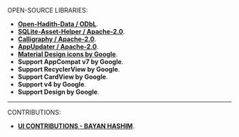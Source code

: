OPEN-SOURCE LIBRARIES:

- [**Open-Hadith-Data / ODbL**](https://github.com/mhashim6/Open-Hadith-Data/blob/master/LICENSE).
- [**SQLite-Asset-Helper / Apache-2.0**](https://github.com/jgilfelt/android-sqlite-asset-helper/blob/master/LICENSE).
- [**Calligraphy / Apache-2.0**](https://github.com/chrisjenx/Calligraphy/blob/master/LICENSE).
- [**AppUpdater / Apache-2.0**](https://github.com/javiersantos/AppUpdater/blob/master/LICENSE).
- [**Material Design icons by Google**](https://material.io/icons/).
- **Support AppCompat v7 by Google**.
- **Support RecyclerView by Google**.
- **Support CardView by Google**.
- **Support v4 by Google**.
- **Support Design by Google**.
-------
CONTRIBUTIONS:

- [**UI CONTRIBUTIONS - BAYAN HASHIM**](https://www.behance.net/bayan_hash3797).
